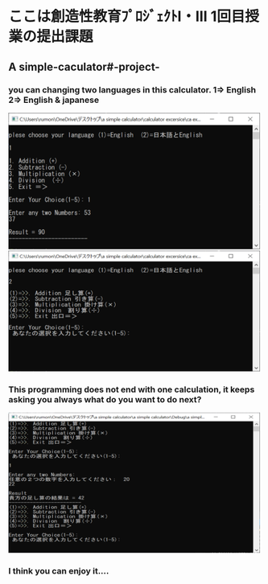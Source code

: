 # ここは創造性教育ﾌﾟﾛｼﾞｪｸﾄⅠ・Ⅲ 1回目授業の提出課題 #
## A simple-caculator#-project- ##

### you can changing  two languages in this calculator. 1=> English 2=> English & japanese
<img src="simple calculator project/execution result.png" width="500px">
<img src="simple calculator project/execution result 1.png" width="500px">

### This programming does not end with one calculation, it keeps asking you always what do you want  to do next? 

<img src="simple calculator project/execution result 3.png" width="500px">

### I think you can enjoy it....

